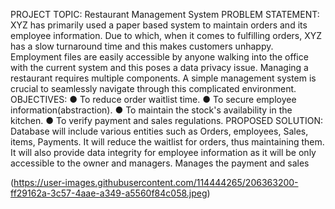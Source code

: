 PROJECT TOPIC: Restaurant Management System
PROBLEM STATEMENT: XYZ has primarily used a paper based system to maintain orders
and its employee information. Due to which, when it comes to fulfilling orders, XYZ has a slow
turnaround time and this makes customers unhappy. Employment files are easily accessible by
anyone walking into the office with the current system and this poses a data privacy issue.
Managing a restaurant requires multiple components. A simple management system is crucial to
seamlessly navigate through this complicated environment.
OBJECTIVES:
● To reduce order waitlist time.
● To secure employee information(abstraction).
● To maintain the stock's availability in the kitchen.
● To verify payment and sales regulations.
PROPOSED SOLUTION:
Database will include various entities such as Orders, employees, Sales, items, Payments. It will
reduce the waitlist for orders, thus maintaining them. It will also provide data integrity for
employee information as it will be only accessible to the owner and managers. Manages the
payment and sales

(https://user-images.githubusercontent.com/114444265/206363200-ff29162a-3c57-4aae-a349-a5560f84c058.jpeg)
